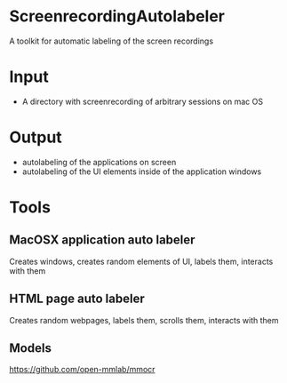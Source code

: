 # ScreenrecordingAutolabeler
A toolkit for automatic labeling of the screen recordings


# Input

- A directory with screenrecording of arbitrary sessions on mac OS

# Output

 - autolabeling of the applications on screen
 - autolabeling of the UI elements inside of the application windows


# Tools

## MacOSX application auto labeler

Creates windows, creates random elements of UI, labels them, interacts with them


## HTML page auto labeler

Creates random webpages, labels them, scrolls them, interacts with them


## Models

https://github.com/open-mmlab/mmocr


